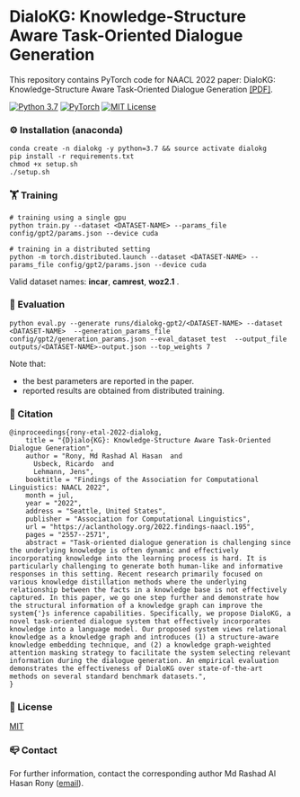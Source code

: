 # DialoKG: Knowledge-Structure Aware Task-Oriented Dialogue Generation
This repository contains PyTorch code for NAACL 2022 paper: DialoKG: Knowledge-Structure Aware Task-Oriented Dialogue Generation [[PDF]](https://aclanthology.org/2022.findings-naacl.195.pdf).

[![Python 3.7](https://img.shields.io/badge/python-3.7-blue.svg)](https://www.python.org/downloads/release/python-370/)
[![PyTorch](https://img.shields.io/badge/PyTorch-%23EE4C2C.svg?style=flat&logo=PyTorch&logoColor=white)](https://pytorch.org/)
[![MIT License](https://img.shields.io/badge/License-MIT-green.svg)](https://choosealicense.com/licenses/mit/)


### ⚙️ Installation (anaconda)
```commandline
conda create -n dialokg -y python=3.7 && source activate dialokg
pip install -r requirements.txt
chmod +x setup.sh
./setup.sh
```

### 🏋️ Training
```shell
# training using a single gpu
python train.py --dataset <DATASET-NAME> --params_file config/gpt2/params.json --device cuda

# training in a distributed setting
python -m torch.distributed.launch --dataset <DATASET-NAME> --params_file config/gpt2/params.json --device cuda
```
Valid dataset names: **incar**, **camrest**, **woz2.1** .

### 🎯 Evaluation
```shell
python eval.py --generate runs/dialokg-gpt2/<DATASET-NAME> --dataset <DATASET-NAME>  --generation_params_file config/gpt2/generation_params.json --eval_dataset test  --output_file outputs/<DATASET-NAME>-output.json --top_weights 7
```

Note that:
- the best parameters are reported in the paper.
- reported results are obtained from distributed training.

### 📝 Citation
```
@inproceedings{rony-etal-2022-dialokg,
    title = "{D}ialo{KG}: Knowledge-Structure Aware Task-Oriented Dialogue Generation",
    author = "Rony, Md Rashad Al Hasan  and
      Usbeck, Ricardo  and
      Lehmann, Jens",
    booktitle = "Findings of the Association for Computational Linguistics: NAACL 2022",
    month = jul,
    year = "2022",
    address = "Seattle, United States",
    publisher = "Association for Computational Linguistics",
    url = "https://aclanthology.org/2022.findings-naacl.195",
    pages = "2557--2571",
    abstract = "Task-oriented dialogue generation is challenging since the underlying knowledge is often dynamic and effectively incorporating knowledge into the learning process is hard. It is particularly challenging to generate both human-like and informative responses in this setting. Recent research primarily focused on various knowledge distillation methods where the underlying relationship between the facts in a knowledge base is not effectively captured. In this paper, we go one step further and demonstrate how the structural information of a knowledge graph can improve the system{'}s inference capabilities. Specifically, we propose DialoKG, a novel task-oriented dialogue system that effectively incorporates knowledge into a language model. Our proposed system views relational knowledge as a knowledge graph and introduces (1) a structure-aware knowledge embedding technique, and (2) a knowledge graph-weighted attention masking strategy to facilitate the system selecting relevant information during the dialogue generation. An empirical evaluation demonstrates the effectiveness of DialoKG over state-of-the-art methods on several standard benchmark datasets.",
}
```
### 📜 License
[MIT]()

### 📪 Contact
For further information, contact the corresponding author Md Rashad Al Hasan Rony ([email](mailto:rashad.research@gmail.com)).